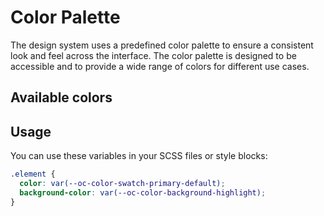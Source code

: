 # Color Palette

The design system uses a predefined color palette to ensure a consistent look and feel across the interface. The color palette is designed to be accessible and to provide a wide range of colors for different use cases. 

## Available colors

<script setup lang="ts">
import { computed } from 'vue'
import designTokens from '../../src/assets/tokens/ods.json'

const tokens = computed(() => {
	return Object.values(designTokens).filter((token) => token.name.startsWith('oc-color-'))
})

const fields = [
   {
    name: 'color',
    title: 'Color',
    type: 'slot'
  },
  {
    name: 'name',
    title: 'Name',
    type: 'slot'
  },
  {
    name: 'value',
    title: 'Value',
    type: 'slot'
  },
]
</script>


<oc-table :fields="fields" :data="tokens">
  <template #color="{ item }">
    <div :style="{ backgroundColor: item.value, width: '150px', height: '50px' }" />
  </template>
  <template #name="{ item }">
    {{ item.name }}
  </template>
  <template #value="{ item }">
    {{ item.value }}
  </template>
</oc-table>


<style lang="scss">
.oc-tbody-tr {
  background-color: var(--oc-color-background) !important;
}
</style>

## Usage

You can use these variables in your SCSS files or style blocks:

```scss
.element {
  color: var(--oc-color-swatch-primary-default);
  background-color: var(--oc-color-background-highlight);
}
```
